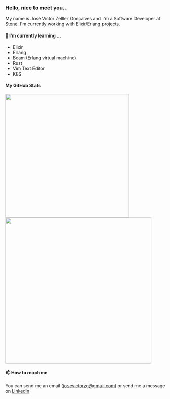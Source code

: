 ### Hello, nice to meet you...
My name is José Victor Zelller Gonçalves and I'm a Software Developer at [Stone](https://www.stone.com.br). I'm currently working with Elixir/Erlang projects.

#### 🌱 I’m currently learning ...

- Elixir
- Erlang
- Beam (Erlang virtual machine)
- Rust
- Vim Text Editor
- K8S

#### My GitHub Stats

<p align=left>                           
 <img width="390px" src="https://github-readme-stats.vercel.app/api/top-langs/?username=jvzeller&hide=html&layout=compact" /> 
 <img width="460px" src="https://github-readme-stats.vercel.app/api?username=jvzeller&theme=default&hide=html&layout=compact" />                   
</p>

#### 📫 How to reach me
 
You can send me an email (josevictorzg@gmail.com) or send me a message on [Linkedin](https://www.linkedin.com/in/josé-victor-zeller-gonçalves/)
<!--
**JVZELLER/jvzeller** is a ✨ _special_ ✨ repository because its `README.md` (this file) appears on your GitHub profile.

Here are some ideas to get you started:

- 🔭 I’m currently working on ...
- 🌱 I’m currently learning ...
- 👯 I’m looking to collaborate on ...
- 🤔 I’m looking for help with ...
- 💬 Ask me about ...
- 📫 How to reach me: ...
- 😄 Pronouns: ...
- ⚡ Fun fact: ...
-->

